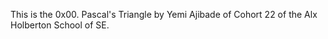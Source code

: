This is the 0x00. Pascal's Triangle
by Yemi Ajibade of Cohort 22 of the 
Alx Holberton School of SE.
